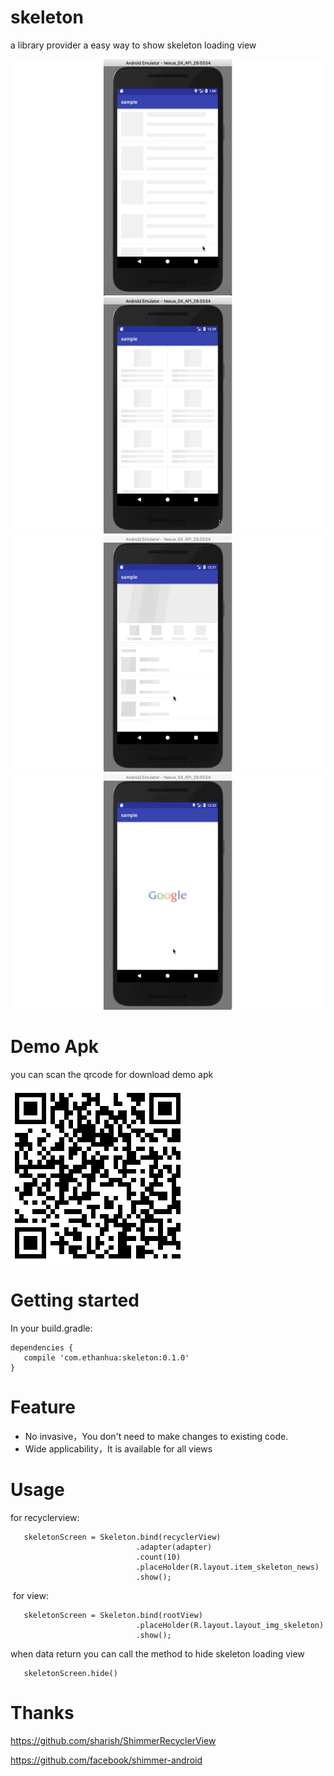 # skeleton

a library provider a easy way to show skeleton loading view 

![](screenshots/1.gif)
![](screenshots/2.gif)
![](screenshots/3.gif)
![](screenshots/4.gif)

# Demo Apk

you can scan the qrcode for download demo apk

![](screenshots/qrcode.png)

# Getting started

In your build.gradle:

    dependencies {
       compile 'com.ethanhua:skeleton:0.1.0'
    }
    
# Feature
- No invasive，You don't need to make changes to existing code.
- Wide applicability，It is available for all views
# Usage
  for recyclerview:
 
       skeletonScreen = Skeleton.bind(recyclerView)
                                .adapter(adapter)
                                .count(10)
                                .placeHolder(R.layout.item_skeleton_news)
                                .show();
  for view: 
   
       skeletonScreen = Skeleton.bind(rootView)
                                .placeHolder(R.layout.layout_img_skeleton)
                                .show();
                                
  when data return you can call the method to hide skeleton loading view 
   
       skeletonScreen.hide()
        
 # Thanks
 
 https://github.com/sharish/ShimmerRecyclerView
 
 https://github.com/facebook/shimmer-android
